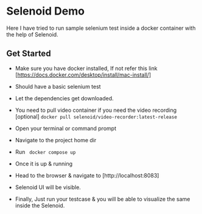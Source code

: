 # Selenoid Demo

Here I have tried to run sample selenium test inside a docker container with the help of Selenoid.

## Get Started

- Make sure you have docker installed, If not refer this link [https://docs.docker.com/desktop/install/mac-install/]

- Should have a basic selenium test

- Let the dependencies get downloaded.

- You need to pull video container if you need the video recording [optional]
  ``` docker pull selenoid/video-recorder:latest-release ```

- Open your terminal or command prompt

- Navigate to the project home dir

- Run ``` docker compose up```

- Once it is up & running

- Head to the browser & navigate to [http://localhost:8083]

- Selenoid UI will be visible.

- Finally, Just run your testcase & you will be able to visualize the same inside the Selenoid.
